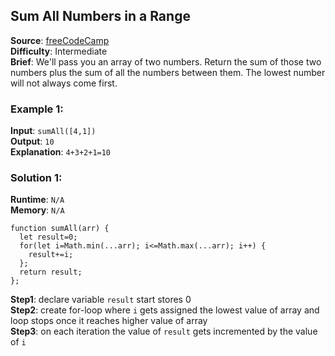 ## Sum All Numbers in a Range

**Source**: [freeCodeCamp](https://www.freecodecamp.org/learn/javascript-algorithms-and-data-structures/intermediate-algorithm-scripting/sum-all-numbers-in-a-range)  
**Difficulty**: Intermediate  
**Brief**: We'll pass you an array of two numbers. Return the sum of those two numbers plus the sum of all the numbers between them. The lowest number will not always come first.   

### Example 1:
**Input**: ``sumAll([4,1])``  
**Output**: ``10``    
**Explanation**: ``4+3+2+1=10``


### Solution 1:
**Runtime**: ``N/A``   
**Memory**: ``N/A``   
```
function sumAll(arr) {
  let result=0;
  for(let i=Math.min(...arr); i<=Math.max(...arr); i++) {
    result+=i;
  };
  return result;
};
```
**Step1**: declare variable ``result`` start stores 0   
**Step2**: create for-loop where ``i`` gets assigned the lowest value of array and loop stops once it reaches higher value of array    
**Step3**: on each iteration the value of ``result`` gets incremented by the value of ``i``  

